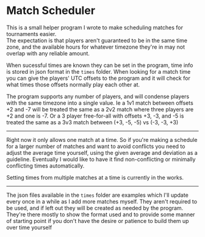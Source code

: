 Match Scheduler
===

This is a small helper program I wrote to make scheduling matches for tournaments easier.  
The expectation is that players aren't guaranteed to be in the same time zone, and the available hours for whatever timezone they're in may not overlap with any reliable amount.

When sucessful times are known they can be set in the program, time info is stored in json format in the `times` folder. When looking for a match time you can give the players' UTC offsets to the program and it will check for what times those offsets normally play each other at.

The program supports any number of players, and will condense players with the same timezone into a single value. Ie a 1v1 match between offsets +2 and -7 will be treated the same as a 2v2 match where three players are +2 and one is -7. Or a 3 player free-for-all with offsets +3, -3, and -5 is treated the same as a 3v3 match between (+3, -5, -5) vs (-3, -3, +3)

-----

Right now it only allows one match at a time. So if you're making a schedule for a larger number of matches and want to avoid conflicts you need to adjust the average time yourself, using the given average and deviation as a guideline. Eventually I would like to have it find non-conflicting or minimally conflicting times automatically.

Setting times from multiple matches at a time is currently in the works.

-----

The json files available in the `times` folder are examples which I'll update every once in a while as I add more matches myself. They aren't required to be used, and if left out they will be created as needed by the program. They're there mostly to show the format used and to provide some manner of starting point if you don't have the desire or patience to build them up over time yourself